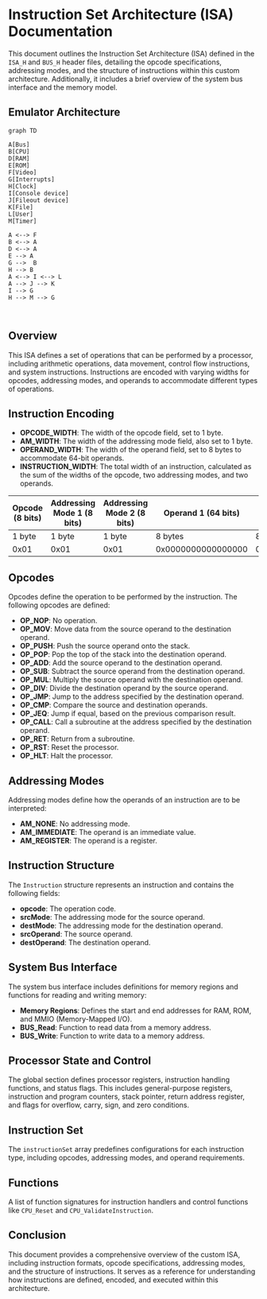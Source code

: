 # Instruction Set Architecture (ISA) Documentation

This document outlines the Instruction Set Architecture (ISA) defined in the `ISA_H` and `BUS_H` header files, detailing the opcode specifications, addressing modes, and the structure of instructions within this custom architecture. Additionally, it includes a brief overview of the system bus interface and the memory model.

## Emulator Architecture

```mermaid
graph TD

A[Bus]
B[CPU]
D[RAM]
E[ROM]
F[Video]
G[Interrupts]
H[Clock]
I[Console device]
J[Fileout device]
K[File]
L[User]
M[Timer]

A <--> F
B <--> A
D <--> A
E --> A
G -->  B
H --> B
A <--> I <--> L
A --> J --> K
I --> G
H --> M --> G



```

## Overview

This ISA defines a set of operations that can be performed by a processor, including arithmetic operations, data movement, control flow instructions, and system instructions. Instructions are encoded with varying widths for opcodes, addressing modes, and operands to accommodate different types of operations.

## Instruction Encoding

- **OPCODE_WIDTH**: The width of the opcode field, set to 1 byte.
- **AM_WIDTH**: The width of the addressing mode field, also set to 1 byte.
- **OPERAND_WIDTH**: The width of the operand field, set to 8 bytes to accommodate 64-bit operands.
- **INSTRUCTION_WIDTH**: The total width of an instruction, calculated as the sum of the widths of the opcode, two addressing modes, and two operands.

| Opcode (8 bits) | Addressing Mode 1 (8 bits) | Addressing Mode 2 (8 bits) | Operand 1 (64 bits) | Operand 2 (64 bits)   |
|-----------------|----------------------------|----------------------------|----------------------|----------------------|
| 1 byte          | 1 byte                     | 1 byte                     | 8 bytes              | 8 bytes              |
| 0x01            | 0x01                       | 0x01                       | 0x0000000000000000   | 0x0000000000000000   |

## Opcodes

Opcodes define the operation to be performed by the instruction. The following opcodes are defined:

- **OP_NOP**: No operation.
- **OP_MOV**: Move data from the source operand to the destination operand.
- **OP_PUSH**: Push the source operand onto the stack.
- **OP_POP**: Pop the top of the stack into the destination operand.
- **OP_ADD**: Add the source operand to the destination operand.
- **OP_SUB**: Subtract the source operand from the destination operand.
- **OP_MUL**: Multiply the source operand with the destination operand.
- **OP_DIV**: Divide the destination operand by the source operand.
- **OP_JMP**: Jump to the address specified by the destination operand.
- **OP_CMP**: Compare the source and destination operands.
- **OP_JEQ**: Jump if equal, based on the previous comparison result.
- **OP_CALL**: Call a subroutine at the address specified by the destination operand.
- **OP_RET**: Return from a subroutine.
- **OP_RST**: Reset the processor.
- **OP_HLT**: Halt the processor.

## Addressing Modes

Addressing modes define how the operands of an instruction are to be interpreted:

- **AM_NONE**: No addressing mode.
- **AM_IMMEDIATE**: The operand is an immediate value.
- **AM_REGISTER**: The operand is a register.

## Instruction Structure

The `Instruction` structure represents an instruction and contains the following fields:

- **opcode**: The operation code.
- **srcMode**: The addressing mode for the source operand.
- **destMode**: The addressing mode for the destination operand.
- **srcOperand**: The source operand.
- **destOperand**: The destination operand.

## System Bus Interface

The system bus interface includes definitions for memory regions and functions for reading and writing memory:

- **Memory Regions**: Defines the start and end addresses for RAM, ROM, and MMIO (Memory-Mapped I/O).
- **BUS_Read**: Function to read data from a memory address.
- **BUS_Write**: Function to write data to a memory address.

## Processor State and Control

The global section defines processor registers, instruction handling functions, and status flags. This includes general-purpose registers, instruction and program counters, stack pointer, return address register, and flags for overflow, carry, sign, and zero conditions.

## Instruction Set

The `instructionSet` array predefines configurations for each instruction type, including opcodes, addressing modes, and operand requirements.

## Functions

A list of function signatures for instruction handlers and control functions like `CPU_Reset` and `CPU_ValidateInstruction`.

## Conclusion

This document provides a comprehensive overview of the custom ISA, including instruction formats, opcode specifications, addressing modes, and the structure of instructions. It serves as a reference for understanding how instructions are defined, encoded, and executed within this architecture.
